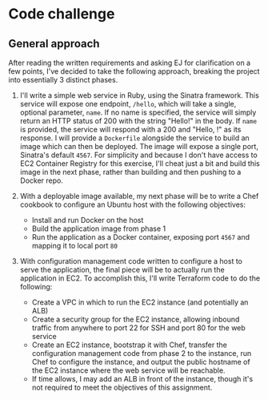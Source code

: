 # Code challenge

## General approach

After reading the written requirements and asking EJ for clarification
on a few points, I've decided to take the following approach, breaking
the project into essentially 3 distinct phases.

1. I'll write a simple web service in Ruby, using the Sinatra framework.
   This service will expose one endpoint, `/hello`, which will take a
   single, optional parameter, `name`. If no name is specified, the
   service will simply return an HTTP status of 200 with the string
   "Hello!" in the body. If `name` is provided, the service will respond
   with a 200 and "Hello, <name>!" as its response. I will provide a
   `Dockerfile` alongside the service to build an image which can then
   be deployed. The image will expose a single port, Sinatra's default
   `4567`. For simplicity and because I don't have access to EC2
   Container Registry for this exercise, I'll cheat just a bit and build
   this image in the next phase, rather than building and then pushing
   to a Docker repo.

2. With a deployable image available, my next phase will be to write
   a Chef cookbook to configure an Ubuntu host with the following
   objectives:

   - Install and run Docker on the host
   - Build the application image from phase 1
   - Run the application as a Docker container, exposing port `4567` and
     mapping it to local port `80`

3. With configuration management code written to configure a host to
   serve the application, the final piece will be to actually run the
   application in EC2. To accomplish this, I'll write Terraform code to
   do the following:

   - Create a VPC in which to run the EC2 instance (and potentially an
     ALB)
   - Create a security group for the EC2 instance, allowing inbound
     traffic from anywhere to port 22 for SSH and port 80 for the web
     service
   - Create an EC2 instance, bootstrap it with Chef, transfer the
     configuration management code from phase 2 to the instance, run Chef
     to configure the instance, and output the public hostname of the
     EC2 instance where the web service will be reachable.
   - If time allows, I may add an ALB in front of the instance, though
     it's not required to meet the objectives of this assignment.
